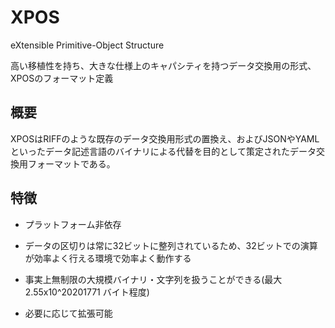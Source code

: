 # XPOS

eXtensible Primitive-Object Structure

高い移植性を持ち、大きな仕様上のキャパシティを持つデータ交換用の形式、XPOSのフォーマット定義

## 概要

XPOSはRIFFのような既存のデータ交換用形式の置換え、およびJSONやYAMLといったデータ記述言語のバイナリによる代替を目的として策定されたデータ交換用フォーマットである。

## 特徴

-	プラットフォーム非依存

-	データの区切りは常に32ビットに整列されているため、32ビットでの演算が効率よく行える環境で効率よく動作する

-	事実上無制限の大規模バイナリ・文字列を扱うことができる(最大 2.55x10^20201771 バイト程度)

-	必要に応じて拡張可能
